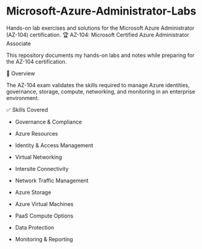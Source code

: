 # Microsoft-Azure-Administrator-Labs
Hands-on lab exercises and solutions for the Microsoft Azure Administrator (AZ-104) certification.
🏆 AZ-104: Microsoft Certified Azure Administrator Associate

This repository documents my hands-on labs and notes while preparing for the AZ-104 certification.

📘 Overview

The AZ-104 exam validates the skills required to manage Azure identities, governance, storage, compute, networking, and monitoring in an enterprise environment.

✅ Skills Covered

- Governance & Compliance

- Azure Resources

- Identity & Access Management

- Virtual Networking

- Intersite Connectivity

- Network Traffic Management

- Azure Storage

- Azure Virtual Machines

- PaaS Compute Options

- Data Protection

- Monitoring & Reporting
